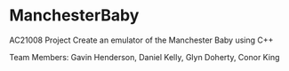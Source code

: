 # ManchesterBaby

AC21008 Project
Create an emulator of the Manchester Baby using C++

Team Members: Gavin Henderson, Daniel Kelly, Glyn Doherty, Conor King

